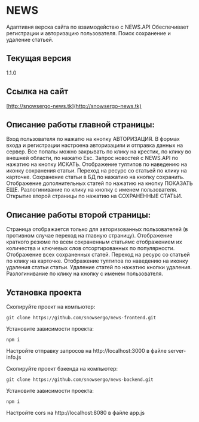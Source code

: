 # NEWS
Адаптивня верска сайта по взаимодействю с NEWS.API
Обеспечивает регистрации и авторизацию пользователя.
Поиск сохранение и удаление статьей.

## Текущая версия
1.1.0

## Ссылка на сайт
[http://snowsergo-news.tk](http://snowsergo-news.tk)

## Описание работы главной страницы:
Вход пользователя по нажатю на кнопку АВТОРИЗАЦИЯ.
В формах входа и регистрации настроена авторизацияи и отправка данных на сервер.
Все попапы можно закрывать по клику на крестик, по клику во внешней области, по нажатю Esc.
Запрос новостей с NEWS.API  по нажатию на кнопку ИСКАТЬ.
Отображение тултипов по наведению на иконку сохранения статьи.
Переход на ресурс со статьей по клику на карточке.
Сохранение статьи в БД по нажатию на кнопку сохранить.
Отображение дополнительных статей по нажатию на кнопку ПОКАЗАТЬ ЕЩЕ.
Разлогинивание по клику на кнопку с именем пользователя.
Открытие второй страницы по нажатию на СОХРАНЕННЫЕ СТАТЬИ.

## Описание работы второй страницы:
Страница отображается только для авторизованных пользователей (в противном случае переход на главную страницу).
Отображение краткого резюме по всем сохраненным статьямс отображением их количества и ключевых слов отсортированных по популярности.
Отображение всех сохраненных статей.
Переход на ресурс со статьей по клику на карточке.
Отображение тултипов по наведению на иконку удаления статьи статьи.
Удаление статей по нажатию кнопки удаления.
Разлогинивание по клику на кнопку с именем пользователя.

## Установка проекта

Скопируйте проект на компьютер:
```
git clone https://github.com/snowsergo/news-frontend.git
```
Установите зависимости проекта:
```
npm i
```
Настройте отправку запросов на http://localhost:3000 в файле server-info.js



Скопируйте проект бэкенда на компьютер:
```
git clone https://github.com/snowsergo/news-backend.git
```
Установите зависимости проекта:
```
npm i
```
Настройте cors на http://localhost:8080 в файле app.js


